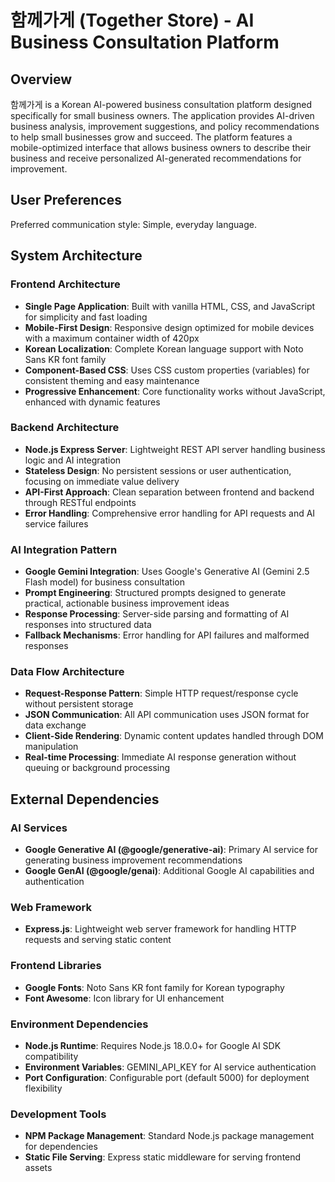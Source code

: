 # 함께가게 (Together Store) - AI Business Consultation Platform

## Overview

함께가게 is a Korean AI-powered business consultation platform designed specifically for small business owners. The application provides AI-driven business analysis, improvement suggestions, and policy recommendations to help small businesses grow and succeed. The platform features a mobile-optimized interface that allows business owners to describe their business and receive personalized AI-generated recommendations for improvement.

## User Preferences

Preferred communication style: Simple, everyday language.

## System Architecture

### Frontend Architecture
- **Single Page Application**: Built with vanilla HTML, CSS, and JavaScript for simplicity and fast loading
- **Mobile-First Design**: Responsive design optimized for mobile devices with a maximum container width of 420px
- **Korean Localization**: Complete Korean language support with Noto Sans KR font family
- **Component-Based CSS**: Uses CSS custom properties (variables) for consistent theming and easy maintenance
- **Progressive Enhancement**: Core functionality works without JavaScript, enhanced with dynamic features

### Backend Architecture
- **Node.js Express Server**: Lightweight REST API server handling business logic and AI integration
- **Stateless Design**: No persistent sessions or user authentication, focusing on immediate value delivery
- **API-First Approach**: Clean separation between frontend and backend through RESTful endpoints
- **Error Handling**: Comprehensive error handling for API requests and AI service failures

### AI Integration Pattern
- **Google Gemini Integration**: Uses Google's Generative AI (Gemini 2.5 Flash model) for business consultation
- **Prompt Engineering**: Structured prompts designed to generate practical, actionable business improvement ideas
- **Response Processing**: Server-side parsing and formatting of AI responses into structured data
- **Fallback Mechanisms**: Error handling for API failures and malformed responses

### Data Flow Architecture
- **Request-Response Pattern**: Simple HTTP request/response cycle without persistent storage
- **JSON Communication**: All API communication uses JSON format for data exchange
- **Client-Side Rendering**: Dynamic content updates handled through DOM manipulation
- **Real-time Processing**: Immediate AI response generation without queuing or background processing

## External Dependencies

### AI Services
- **Google Generative AI (@google/generative-ai)**: Primary AI service for generating business improvement recommendations
- **Google GenAI (@google/genai)**: Additional Google AI capabilities and authentication

### Web Framework
- **Express.js**: Lightweight web server framework for handling HTTP requests and serving static content

### Frontend Libraries
- **Google Fonts**: Noto Sans KR font family for Korean typography
- **Font Awesome**: Icon library for UI enhancement

### Environment Dependencies
- **Node.js Runtime**: Requires Node.js 18.0.0+ for Google AI SDK compatibility
- **Environment Variables**: GEMINI_API_KEY for AI service authentication
- **Port Configuration**: Configurable port (default 5000) for deployment flexibility

### Development Tools
- **NPM Package Management**: Standard Node.js package management for dependencies
- **Static File Serving**: Express static middleware for serving frontend assets